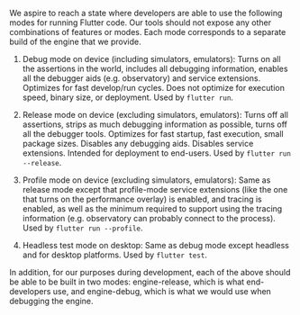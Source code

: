 We aspire to reach a state where developers are able to use the following modes for running Flutter code. Our tools should not expose any other combinations of features or modes. Each mode corresponds to a separate build of the engine that we provide.

1. Debug mode on device (including simulators, emulators): Turns on all the assertions in the world, includes all debugging information, enables all the debugger aids (e.g. observatory) and service extensions. Optimizes for fast develop/run cycles. Does not optimize for execution speed, binary size, or deployment. Used by `flutter run`.

2. Release mode on device (excluding simulators, emulators): Turns off all assertions, strips as much debugging information as possible, turns off all the debugger tools. Optimizes for fast startup, fast execution, small package sizes. Disables any debugging aids.  Disables service extensions. Intended for deployment to end-users. Used by `flutter run --release`.

3. Profile mode on device (excluding simulators, emulators): Same as release mode except that profile-mode service extensions (like the one that turns on the performance overlay) is enabled, and tracing is enabled, as well as the minimum required to support using the tracing information (e.g. observatory can probably connect to the process). Used by `flutter run --profile`.

4. Headless test mode on desktop: Same as debug mode except headless and for desktop platforms. Used by `flutter test`.

In addition, for our purposes during development, each of the above should be able to be built in two modes: engine-release, which is what end-developers use, and engine-debug, which is what we would use when debugging the engine.